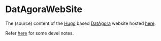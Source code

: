 # DatAgoraWebSite
The (source) content of the [Hugo](https://gohugo.io/) based [DatAgora](https://projet.liris.cnrs.fr/vcity/DatAgora) website hosted [here](https://projet.liris.cnrs.fr/vcity/DatAgora/).

Refer [here](Doc/DevelNotes.md) for some devel notes.

